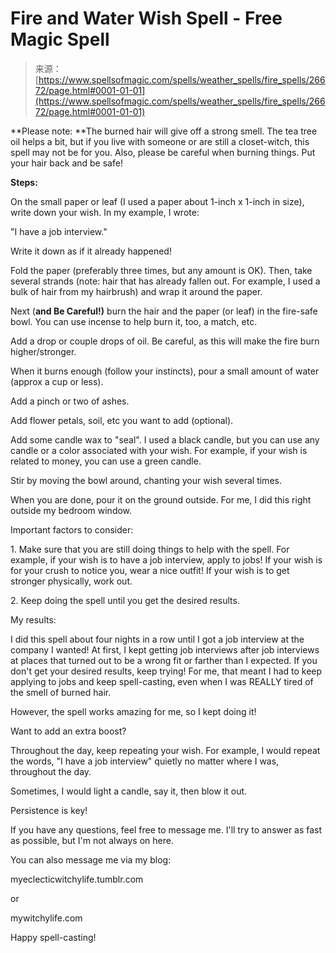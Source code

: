 <!--yml
category: 未分类
date: 2024-06-12 19:14:56
-->

# Fire and Water Wish Spell - Free Magic Spell

> 来源：[https://www.spellsofmagic.com/spells/weather_spells/fire_spells/26672/page.html#0001-01-01](https://www.spellsofmagic.com/spells/weather_spells/fire_spells/26672/page.html#0001-01-01)

 **Please note: **The burned hair will give off a strong smell. The tea tree oil helps a bit, but if you live with someone or are still a closet-witch, this spell may not be for you. Also, please be careful when burning things. Put your hair back and be safe!

**Steps:**

On the small paper or leaf (I used a paper about 1-inch x 1-inch in size), write down your wish. In my example, I wrote:

"I have a job interview."

Write it down as if it already happened!

Fold the paper (preferably three times, but any amount is OK). Then, take several strands (note: hair that has already fallen out. For example, I used a bulk of hair from my hairbrush) and wrap it around the paper.

Next (**and Be Careful!)** burn the hair and the paper (or leaf) in the fire-safe bowl. You can use incense to help burn it, too, a match, etc. 

Add a drop or couple drops of oil. Be careful, as this will make the fire burn higher/stronger. 

When it burns enough (follow your instincts), pour a small amount of water (approx a cup or less).

Add a pinch or two of ashes.

Add flower petals, soil, etc you want to add (optional).

Add some candle wax to "seal". I used a black candle, but you can use any candle or a color associated with your wish. For example, if your wish is related to money, you can use a green candle. 

Stir by moving the bowl around, chanting your wish several times.

When you are done, pour it on the ground outside. For me, I did this right outside my bedroom window.

Important factors to consider:

1\. Make sure that you are still doing things to help with the spell. For example, if your wish is to have a job interview, apply to jobs! If your wish is for your crush to notice you, wear a nice outfit! If your wish is to get stronger physically, work out.

2\. Keep doing the spell until you get the desired results.

My results:

I did this spell about four nights in a row until I got a job interview at the company I wanted! At first, I kept getting job interviews after job interviews at places that turned out to be a wrong fit or farther than I expected. If you don't get your desired results, keep trying! For me, that meant I had to keep applying to jobs and keep spell-casting, even when I was REALLY tired of the smell of burned hair. 

However, the spell works amazing for me, so I kept doing it!

Want to add an extra boost?

Throughout the day, keep repeating your wish. For example, I would repeat the words, "I have a job interview" quietly no matter where I was, throughout the day. 

Sometimes, I would light a candle, say it, then blow it out.

Persistence is key!

If you have any questions, feel free to message me. I'll try to answer as fast as possible, but I'm not always on here.

You can also message me via my blog:

myeclecticwitchylife.tumblr.com

or

mywitchylife.com

Happy spell-casting!